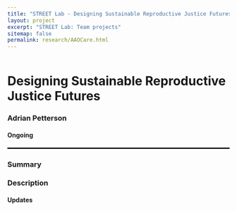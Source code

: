 ```yaml
---
title: "STREET Lab - Designing Sustainable Reproductive Justice Futures"
layout: project
excerpt: "STREET Lab: Team projects"
sitemap: false
permalink: research/AAOCare.html
---
```

<div class="row" style="display: flex;">


<!--<div class="col-sm-5 clearfix" >
  <img src="{{ site.url }}{{ site.baseurl }}/images/pubpic/{{ project.photo }}" class="img-reponsive" width="100%" style="float: left" />
</div>-->

<div class="container-fluid">
  <h1>Designing Sustainable Reproductive Justice Futures</h1>
  <h3>Adrian Petterson</h3>
  <h4>Ongoing</h4>
  
</div>

</div>

<hr style="margin-top: 0.1rem;
  margin-bottom: 0.1rem;
  border: 0;
  border-top: 2px solid rgba(0, 0, 0, 0.2);"/>

<div class="row" style="display: flex;">

<div class=" col-sm-12">

<h3>Summary</h3>



<h3>Description</h3>

<h4>Updates</h4>


<br />